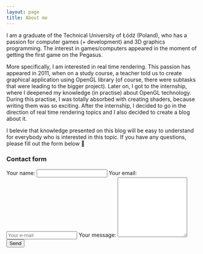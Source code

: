 ```yaml
---
layout: page
title: About me
---
```


I am a graduate of the Technical University of Łódź (Poland), who has a passion for computer games (+ development) and 3D graphics programming. The interest in games/computers appeared in the moment of getting the first game on the Pegasus.

More specifically, I am interested in real time rendering. This passion has appeared in 2011, when on a study course, a teacher told us to create graphical application using OpenGL library (of course, there were subtasks that were leading to the bigger project). Later on, I got to the internship, where I deepened my knowledge (in practise) about OpenGL technology. During this practise, I was totally absorbed with creating shaders, because writing them was so exciting. After the internship, I decided to go in the direction of real time rendering topics and I also decided to create a blog about it.

I belevie that knowledge presented on this blog will be easy to understand for everybody who is interested in this topic. If you have any questions, please fill out the form below 🙂

### Contact form

<form
  action="https://formspree.io/f/xyyogpdb"
  method="POST"
>
  <label>
    Your name:
    <input type="text" name="name" class="form-control" minlength="3" maxlength="50" placehodler="Your name" required>
  </label>
  <label>
    Your email:
    <input type="email" name="_replyto" class="form-control" placeholder="Your e-mail" required>
  </label>
  <label>
    Your message:
    <textarea name="message" class="form-control" rows="10" required></textarea>
  </label>
  <button type="submit">Send</button>
</form>
